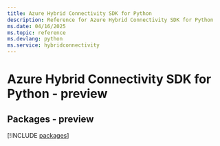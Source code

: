 ```yaml
---
title: Azure Hybrid Connectivity SDK for Python
description: Reference for Azure Hybrid Connectivity SDK for Python
ms.date: 04/16/2025
ms.topic: reference
ms.devlang: python
ms.service: hybridconnectivity
---
```

# Azure Hybrid Connectivity SDK for Python - preview
## Packages - preview
[!INCLUDE [packages](hybrid-connectivity-index.md)]